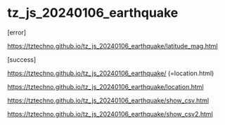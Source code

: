 # tz_js_20240106_earthquake

[error]

https://tztechno.github.io/tz_js_20240106_earthquake/latitude_mag.html

[success]

https://tztechno.github.io/tz_js_20240106_earthquake/ (=location.html)

https://tztechno.github.io/tz_js_20240106_earthquake/location.html

https://tztechno.github.io/tz_js_20240106_earthquake/show_csv.html

https://tztechno.github.io/tz_js_20240106_earthquake/show_csv2.html
